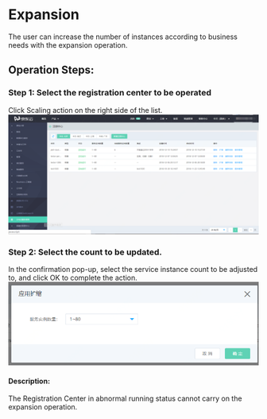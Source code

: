 #  Expansion

The user can increase the number of instances according to business needs with the expansion operation.

##  Operation Steps:
###  Step 1: Select the registration center to be operated
Click Scaling action on the right side of the list.
 ![](../../../../../image/Internet-Middleware/JD-Distributed-Service-Framework/zczx-list.png)
 
###   Step 2: Select the count to be updated.
In the confirmation pop-up, select the service instance count to be adjusted to, and click OK to complete the action.
  ![](../../../../../image/Internet-Middleware/JD-Distributed-Service-Framework/zczx-yyks.png)

#### Description:
The Registration Center in abnormal running status cannot carry on the expansion operation.

